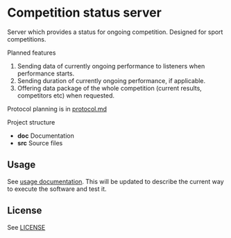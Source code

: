 # Competition status server

Server which provides a status for ongoing competition. Designed for sport competitions.

Planned features

1. Sending data of currently ongoing performance to listeners when performance
starts.
1. Sending duration of currently ongoing performance, if applicable.
1. Offering data package of the whole competition (current results,
competitors etc) when requested.

Protocol planning is in [protocol.md](doc/protocol.md)

Project structure

* **doc** Documentation
* **src** Source files

## Usage

See [usage documentation](doc/usage.md). This will be updated to describe the
current way to execute the software and test it.

## License

See [LICENSE](LICENSE)
